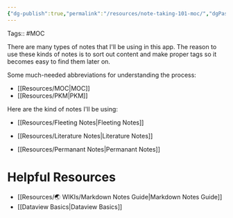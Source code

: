 ```yaml
---
{"dg-publish":true,"permalink":"/resources/note-taking-101-moc/","dgPassFrontmatter":true,"noteIcon":"3","created":"2023-11-14T21:08:33.954+05:30","updated":"2023-12-28T22:13:35.705+05:30"}
---
```


Tags:: #MOC 

There are many types of notes that I'll be using in this app. The reason to use these kinds of notes is to sort out content and make proper tags so it becomes easy to find them later on.

Some much-needed abbreviations for understanding the process:

* [[Resources/MOC\|MOC]]
* [[Resources/PKM\|PKM]]

Here are the kind of notes I'll be using:

* [[Resources/Fleeting Notes\|Fleeting Notes]]

* [[Resources/Literature Notes\|Literature Notes]]

* [[Resources/Permanant Notes\|Permanant Notes]]

# Helpful Resources
* [[Resources/🌏 WIKIs/Markdown Notes Guide\|Markdown Notes Guide]]
* [[Dataview Basics\|Dataview Basics]]